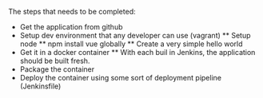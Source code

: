 The steps that needs to be completed:
* Get the application from github
* Setup dev environment that any developer can use (vagrant)
** Setup node
** npm install vue globally
** Create a very simple hello world
* Get it in a docker container
** With each buil in Jenkins, the application should be built fresh. 
* Package the container
* Deploy the container using some sort of deployment pipeline (Jenkinsfile)

